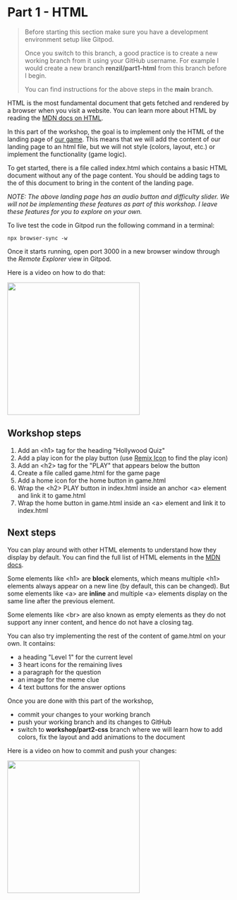 # Part 1 - HTML 

> Before starting this section make sure you have a development environment setup like Gitpod.
> 
> Once you switch to this branch, a good practice is to create a new working branch from it using your GitHub username. For example I would create a new branch **renzil/part1-html** from this branch before I begin.
> 
> You can find instructions for the above steps in the **main** branch.

HTML is the most fundamental document that gets fetched and rendered by a browser when you visit a website. You can learn more about HTML by reading the [MDN docs on HTML](https://developer.mozilla.org/en-US/docs/Web/HTML).

In this part of the workshop, the goal is to implement only the HTML of the landing page of [our game](https://hollywood-quiz.renzil.com). This means that we will add the content of our landing page to an html file, but we will not style (colors, layout, etc.) or implement the functionality (game logic).

To get started, there is a file called index.html which contains a basic HTML document without any of the page content. You should be adding tags to the <body> of this document to bring in the content of the landing page.

*NOTE: The above landing page has an audio button and difficulty slider. We will not be implementing these features as part of this workshop. I leave these features for you to explore on your own.*
  
To live test the code in Gitpod run the following command in a terminal:

```npx browser-sync -w```

Once it starts running, open port 3000 in a new browser window through the *Remote Explorer* view in Gitpod.

Here is a video on how to do that:

<a href="https://www.loom.com/share/7fc854ac6ec645d5a740e3a2986d9dd1">
  <img style="width:300px;max-width:300px;" src="https://cdn.loom.com/sessions/thumbnails/7fc854ac6ec645d5a740e3a2986d9dd1-with-play.gif">
</a>

## Workshop steps

1. Add an \<h1> tag for the heading "Hollywood Quiz"
2. Add a play icon for the play button (use [Remix Icon](https://remixicon.com) to find the play icon)
3. Add an \<h2> tag for the "PLAY" that appears below the button
4. Create a file called game.html for the game page
5. Add a home icon for the home button in game.html
6. Wrap the \<h2> PLAY button in index.html inside an anchor \<a> element and link it to game.html
7. Wrap the home button in game.html inside an \<a> element and link it to index.html

## Next steps

You can play around with other HTML elements to understand how they display by default. You can find the full list of HTML elements in the [MDN docs](https://developer.mozilla.org/en-US/docs/Web/HTML/Element).
  
Some elements like \<h1> are **block** elements, which means multiple \<h1> elements always appear on a new line (by default, this can be changed). But some elements like \<a> are **inline** and multiple \<a> elements display on the same line after the previous element.
  
Some elements like \<br> are also known as empty elements as they do not support any inner content, and hence do not have a closing tag.
  
You can also try implementing the rest of the content of game.html on your own. It contains:
- a heading "Level 1" for the current level
- 3 heart icons for the remaining lives
- a paragraph for the question
- an image for the meme clue
- 4 text buttons for the answer options
  
Once you are done with this part of the workshop,
- commit your changes to your working branch
- push your working branch and its changes to GitHub
- switch to **workshop/part2-css** branch where we will learn how to add colors, fix the layout and add animations to the document

Here is a video on how to commit and push your changes:

<a href="https://www.loom.com/share/f959cff6ab1a4ca1bdf7f0046648f470">
  <img style="width:300px;max-width:300px;" src="https://cdn.loom.com/sessions/thumbnails/f959cff6ab1a4ca1bdf7f0046648f470-with-play.gif">
</a>